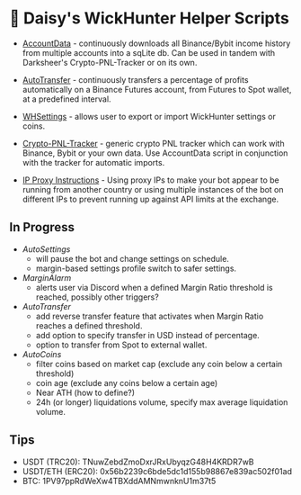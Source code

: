 # :blossom: Daisy's WickHunter Helper Scripts

- [AccountData](https://github.com/daisy613/accountData) - continuously downloads all Binance/Bybit income history from multiple accounts into a sqLite db.
Can be used in tandem with Darksheer's Crypto-PNL-Tracker or on its own.

- [AutoTransfer](https://github.com/daisy613/autoTransfer) -  continuously transfers a percentage of profits automatically on a Binance Futures account, from Futures to Spot wallet, at a predefined interval.

- [WHSettings](https://github.com/daisy613/whSettings) - allows user to export or import WickHunter settings or coins.

- [Crypto-PNL-Tracker](https://github.com/drksheer/Crypto-PNL-Tracker) - generic crypto PNL tracker which can work with Binance, Bybit or your own data.
 Use AccountData script in conjunction with the tracker for automatic imports.
 
- [IP Proxy Instructions](https://gist.github.com/daisy613/ea803117a3d33418a3a03dbeb0553be3#file-proxy-ip-instructions-md) - Using proxy IPs to make your bot appear to be running from another country or using multiple instances of the bot on different IPs to prevent running up against API limits at the exchange.
 
## In Progress
- _AutoSettings_ 
  - will pause the bot and change settings on schedule.
  - margin-based settings profile switch to safer settings.
- _MarginAlarm_ 
  - alerts user via Discord when a defined Margin Ratio threshold is reached, possibly other triggers?
- _AutoTransfer_
  - add reverse transfer feature that activates when Margin Ratio reaches a defined threshold.
  - add option to specify transfer in USD instead of percentage.
  - option to transfer from Spot to external wallet.
- _AutoCoins_
  - filter coins based on market cap (exclude any coin below a certain threshold)
  - coin age (exclude any coins below a certain age)
  - Near ATH (how to define?)
  - 24h (or longer) liquidations volume, specify max average liquidation volume.

## Tips
- USDT (TRC20): TNuwZebdZmoDxrJRxUbyqzG48H4KRDR7wB
- USDT/ETH (ERC20): 0x56b2239c6bde5dc1d155b98867e839ac502f01ad
- BTC: 1PV97ppRdWeXw4TBXddAMNmwnknU1m37t5

